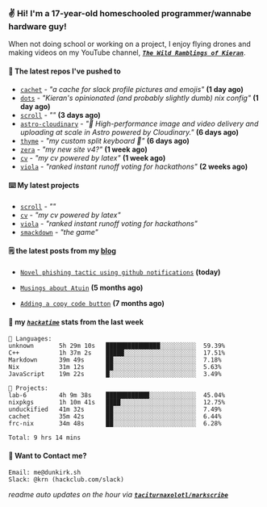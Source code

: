 ### ✌️ Hi! I'm a 17-year-old homeschooled programmer/wannabe hardware guy!

When not doing school or working on a project, I enjoy flying drones and making videos on my YouTube channel, [**_`The Wild Ramblings of Kieran`_**](https://youtube.com/@kieran.rambles).

#### 👷 The latest repos I've pushed to

- [`cachet`](https://github.com/taciturnaxolotl/cachet) - _"a cache for slack profile pictures and emojis"_ **(1 day ago)**
- [`dots`](https://github.com/taciturnaxolotl/dots) - _"Kieran's opinionated (and probably slightly dumb) nix config"_ **(1 day ago)**
- [`scroll`](https://github.com/taciturnaxolotl/scroll) - _""_ **(3 days ago)**
- [`astro-cloudinary`](https://github.com/cloudinary-community/astro-cloudinary) - _"🚀 High-performance image and video delivery and uploading at scale in Astro powered by Cloudinary."_ **(6 days ago)**
- [`thyme`](https://github.com/taciturnaxolotl/thyme) - _"my custom split keyboard 🫶"_ **(6 days ago)**
- [`zera`](https://github.com/taciturnaxolotl/zera) - _"my new site v4?"_ **(1 week ago)**
- [`cv`](https://github.com/taciturnaxolotl/cv) - _"my cv powered by latex"_ **(1 week ago)**
- [`viola`](https://github.com/taciturnaxolotl/viola) - _"ranked instant runoff voting for hackathons"_ **(2 weeks ago)**

#### ⌨️ My latest projects

- [`scroll`](https://github.com/taciturnaxolotl/scroll) - _""_
- [`cv`](https://github.com/taciturnaxolotl/cv) - _"my cv powered by latex"_
- [`viola`](https://github.com/taciturnaxolotl/viola) - _"ranked instant runoff voting for hackathons"_
- [`smackdown`](https://github.com/taciturnaxolotl/smackdown) - _"the game"_

#### 🗒️ the latest posts from my [blog](https://dunkirk.sh)

- [`Novel phishing tactic using github notifications`](https://dunkirk.sh/blog/github-phishing/) **(today)**

- [`Musings about Atuin`](https://dunkirk.sh/blog/atuin/) **(5 months ago)**

- [`Adding a copy code button`](https://dunkirk.sh/blog/adding-a-copy-button/) **(7 months ago)**



#### 📡 my [_`hackatime`_](https://waka.hackclub.com) stats from the last week

```text
💾 Languages:
unknown       5h 29m 10s   ███████████████░░░░░░░░░░  59.39%
C++           1h 37m 2s    █████░░░░░░░░░░░░░░░░░░░░  17.51%
Markdown      39m 49s      ██░░░░░░░░░░░░░░░░░░░░░░░  7.18%
Nix           31m 12s      ██░░░░░░░░░░░░░░░░░░░░░░░  5.63%
JavaScript    19m 22s      █░░░░░░░░░░░░░░░░░░░░░░░░  3.49%

💼 Projects:
lab-6         4h 9m 38s    ████████████░░░░░░░░░░░░░  45.04%
nixpkgs       1h 10m 41s   ████░░░░░░░░░░░░░░░░░░░░░  12.75%
unduckified   41m 32s      ██░░░░░░░░░░░░░░░░░░░░░░░  7.49%
cachet        35m 42s      ██░░░░░░░░░░░░░░░░░░░░░░░  6.44%
frc-nix       34m 48s      ██░░░░░░░░░░░░░░░░░░░░░░░  6.28%

Total: 9 hrs 14 mins
```

#### 📮 Want to Contact me?

```text
Email: me@dunkirk.sh
Slack: @krn (hackclub.com/slack)
```

_readme auto updates on the hour via [**`taciturnaxolotl/markscribe`**](https://github.com/taciturnaxolotl/markscribe)_
